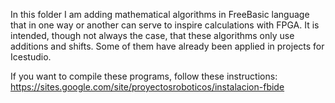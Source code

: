 In this folder I am adding mathematical algorithms in FreeBasic language that in one way or another can serve to inspire calculations with FPGA.
It is intended, though not always the case, that these algorithms only use additions and shifts.
Some of them have already been applied in projects for Icestudio.

If you want to compile these programs, follow these instructions: https://sites.google.com/site/proyectosroboticos/instalacion-fbide
